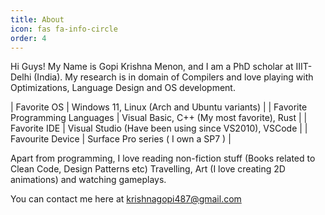 ```yaml
---
title: About
icon: fas fa-info-circle
order: 4
---
```


Hi Guys! My Name is Gopi Krishna Menon, and I am a PhD scholar at IIIT-Delhi (India). My research is in domain of Compilers and love playing with
Optimizations, Language Design and OS development. 


| Favorite OS                    | Windows 11, Linux (Arch and Ubuntu variants)         |
| Favorite Programming Languages | Visual Basic, C++ (My most favorite), Rust           |
| Favorite IDE                   | Visual Studio (Have been using since VS2010), VSCode |
| Favourite Device               | Surface Pro series ( I own a SP7 )                   |


Apart from programming, I love reading non-fiction stuff (Books related to Clean Code, Design Patterns etc) Travelling, Art (I love creating 2D animations) and watching gameplays.

You can contact me here at [krishnagopi487@gmail.com](mailto:krishnagopi487@gmail.com)